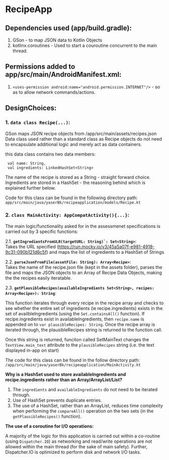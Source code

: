 # RecipeApp

## Dependencies used (app/build.gradle): 

1. GSon - to map JSON data to Kotlin Objects 
2. kotlinx.coroutines - Used to start a couroutine concurrent to the main thread. 

## Permissions added to app/src/main/AndroidManifest.xml:

1. ```<uses-permission android:name="android.permission.INTERNET"/>``` - so as to allow network commands/actions. 

## DesignChoices:

### 1. ```data class Recipe(...)```: 

GSon maps JSON recipe objects from /app/src/main/assets/recipes.json 
Data class used rather than a standard class as Recipe objects do not need to encapsulate additional logic
and merely act as data containers.

this data class contains two data members:
```
 val name: String,
 val ingredients: LinkedHashSet<String>
```

The name of the recipe is stored as a String - straight forward choice.
<br />
Ingredients are stored in a HashSet - the reasoning behind which is explained further below.

Code for this class can be found in the following directory path:
```app/src/main/java/yaserBk/recipeapplication/models/Recipe.kt```

### 2. ```class MainActivity: AppCompatActivity(){...}```:

The main logic/functionality asked for in the assessmenet specifications is carried out by 3 specific functions: 

2.1. __```getIngredientsFromULR(targetURL: String)`: Set<String>```__:
<br />
Takes the URL specified (https://run.mocky.io/v3/45a5a07f-e981-4918-9c31-090b121d6c5f) and maps the list of ingredients
to a HashSet of Strings
  
2.2. __```parseJsonFromFile(assetFile: String): Array<Recipe>```__: 
<br />
Takes the name of the recipe.json file (kept in the assets folder), parses the file and maps the JSON objects to an Array of Recipe Data Objects, making the the recipes 
easily iteratable. 

2.3. __```getPlausibleRecipes(availableIngredients Set<String>, recipes: Array<Recipe>): String```__: 
<br />

This function iterates through every  recipe in the recipe array and checks to see whether the entire set of ingredients (ie recipe.ingredients) exists in the set of availbleIngredients 
(using the ```Set.containsAll()``` function). 
If recipe.ingredients exist in availableIngredients, then ```recipe.name``` is appended on to ```var plausibleRecipes: String```. Once the recipe array is iterated through, the plausibleRecipes string is returned to the function call. 

Once this string is returned, funciton called SetMainText changes the ```TextView.main_text``` attribute to the ```plausibleRecipes``` string (i.e. the text displayed in-app on start)

The code for this class can be found in the follow directory path:
```/app/src/main/java/yaserBk/recipeapplication/MainActivity.kt```


__Why is a HashSet used to store availableIngredients and recipe.ingredients rather than an Array/ArrayList/List?__ 
1. The ```ingredients``` and ```availableIngredients``` do not need to be iterated through. 
2. Use of HashSet prevents duplicate entries.
3. The use of a HashSet, rather than an ArrayList, reduces time complexity when performing the ```compareAll()``` operation on the two sets (in the ```getPlausibleRecipes()``` function).


__The use of a coroutine for I/O operations:__

A majority of the logic for this application is carried out within a co-routine (using ```Dispatcher.IO```) as networking and read/write operations are not allowed within the main thread (for the sake of main safety).
Further, Dispatcher.IO is optimized to perform disk and network I/O tasks. 




